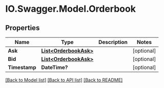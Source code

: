 # IO.Swagger.Model.Orderbook
## Properties

Name | Type | Description | Notes
------------ | ------------- | ------------- | -------------
**Ask** | [**List&lt;OrderbookAsk&gt;**](OrderbookAsk.md) |  | [optional] 
**Bid** | [**List&lt;OrderbookAsk&gt;**](OrderbookAsk.md) |  | [optional] 
**Timestamp** | **DateTime?** |  | [optional] 

[[Back to Model list]](../README.md#documentation-for-models) [[Back to API list]](../README.md#documentation-for-api-endpoints) [[Back to README]](../README.md)

